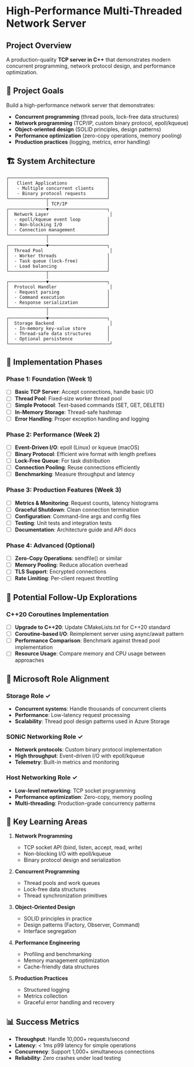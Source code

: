 # High-Performance Multi-Threaded Network Server

## Project Overview

A production-quality **TCP server in C++** that demonstrates modern concurrent programming, network protocol design, and performance optimization.

## 🎯 Project Goals

Build a high-performance network server that demonstrates:
- **Concurrent programming** (thread pools, lock-free data structures)
- **Network programming** (TCP/IP, custom binary protocol, epoll/kqueue)
- **Object-oriented design** (SOLID principles, design patterns)
- **Performance optimization** (zero-copy operations, memory pooling)
- **Production practices** (logging, metrics, error handling)

## 🏗️ System Architecture

```
┌─────────────────────────────────────┐
│   Client Applications               │
│   - Multiple concurrent clients     │
│   - Binary protocol requests        │
└──────────────┬──────────────────────┘
               │ TCP/IP
┌──────────────▼──────────────────────┐
│  Network Layer                       │
│  - epoll/kqueue event loop          │
│  - Non-blocking I/O                 │
│  - Connection management            │
└──────────────┬──────────────────────┘
               │
┌──────────────▼──────────────────────┐
│  Thread Pool                         │
│  - Worker threads                   │
│  - Task queue (lock-free)           │
│  - Load balancing                   │
└──────────────┬──────────────────────┘
               │
┌──────────────▼──────────────────────┐
│  Protocol Handler                    │
│  - Request parsing                  │
│  - Command execution                │
│  - Response serialization           │
└──────────────┬──────────────────────┘
               │
┌──────────────▼──────────────────────┐
│  Storage Backend                     │
│  - In-memory key-value store        │
│  - Thread-safe data structures      │
│  - Optional persistence             │
└──────────────────────────────────────┘
```

## 🔧 Implementation Phases

### Phase 1: Foundation (Week 1)
- [ ] **Basic TCP Server**: Accept connections, handle basic I/O
- [ ] **Thread Pool**: Fixed-size worker thread pool
- [ ] **Simple Protocol**: Text-based commands (SET, GET, DELETE)
- [ ] **In-Memory Storage**: Thread-safe hashmap
- [ ] **Error Handling**: Proper exception handling and logging

### Phase 2: Performance (Week 2)
- [ ] **Event-Driven I/O**: epoll (Linux) or kqueue (macOS)
- [ ] **Binary Protocol**: Efficient wire format with length prefixes
- [ ] **Lock-Free Queue**: For task distribution
- [ ] **Connection Pooling**: Reuse connections efficiently
- [ ] **Benchmarking**: Measure throughput and latency

### Phase 3: Production Features (Week 3)
- [ ] **Metrics & Monitoring**: Request counts, latency histograms
- [ ] **Graceful Shutdown**: Clean connection termination
- [ ] **Configuration**: Command-line args and config files
- [ ] **Testing**: Unit tests and integration tests
- [ ] **Documentation**: Architecture guide and API docs

### Phase 4: Advanced (Optional)
- [ ] **Zero-Copy Operations**: sendfile() or similar
- [ ] **Memory Pooling**: Reduce allocation overhead
- [ ] **TLS Support**: Encrypted connections
- [ ] **Rate Limiting**: Per-client request throttling

## 🔮 Potential Follow-Up Explorations

### C++20 Coroutines Implementation
- [ ] **Upgrade to C++20**: Update CMakeLists.txt for C++20 standard
- [ ] **Coroutine-based I/O**: Reimplement server using async/await pattern
- [ ] **Performance Comparison**: Benchmark against thread pool implementation
- [ ] **Resource Usage**: Compare memory and CPU usage between approaches

## 🎯 Microsoft Role Alignment

### Storage Role ✓
- **Concurrent systems**: Handle thousands of concurrent clients
- **Performance**: Low-latency request processing
- **Scalability**: Thread pool design patterns used in Azure Storage

### SONiC Networking Role ✓
- **Network protocols**: Custom binary protocol implementation
- **High throughput**: Event-driven I/O with epoll/kqueue
- **Telemetry**: Built-in metrics and monitoring

### Host Networking Role ✓
- **Low-level networking**: TCP socket programming
- **Performance optimization**: Zero-copy, memory pooling
- **Multi-threading**: Production-grade concurrency patterns

## 🚀 Key Learning Areas

1. **Network Programming**
   - TCP socket API (bind, listen, accept, read, write)
   - Non-blocking I/O with epoll/kqueue
   - Binary protocol design and serialization

2. **Concurrent Programming**
   - Thread pools and work queues
   - Lock-free data structures
   - Thread synchronization primitives

3. **Object-Oriented Design**
   - SOLID principles in practice
   - Design patterns (Factory, Observer, Command)
   - Interface segregation

4. **Performance Engineering**
   - Profiling and benchmarking
   - Memory management optimization
   - Cache-friendly data structures

5. **Production Practices**
   - Structured logging
   - Metrics collection
   - Graceful error handling and recovery

## 📊 Success Metrics

- **Throughput**: Handle 10,000+ requests/second
- **Latency**: < 1ms p99 latency for simple operations
- **Concurrency**: Support 1,000+ simultaneous connections
- **Reliability**: Zero crashes under load testing